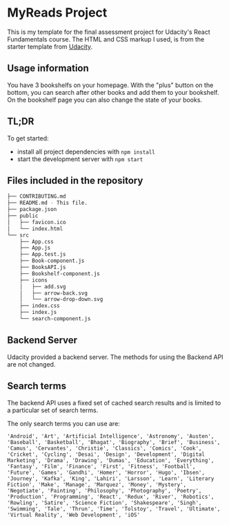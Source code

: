 # MyReads Project

This is my template for the final assessment project for Udacity's React Fundamentals course. The HTML and CSS markup I used, is from the starter template from [Udacity](https://github.com/udacity/reactnd-project-myreads-starter).

## Usage information
You have 3 bookshelfs on your homepage. With the "plus" button on the bottom, you can search after other books and add them to your bookshelf. On the bookshelf page you can also change the state of your books.

## TL;DR

To get started:

* install all project dependencies with `npm install`
* start the development server with `npm start`

## Files included in the repository
```bash
├── CONTRIBUTING.md
├── README.md - This file.
├── package.json
├── public
│   ├── favicon.ico
│   └── index.html
└── src
    ├── App.css
    ├── App.js
    ├── App.test.js
    ├── Book-component.js
    ├── BooksAPI.js
    ├── Bookshelf-component.js
    ├── icons
    │   ├── add.svg
    │   ├── arrow-back.svg
    │   └── arrow-drop-down.svg
    ├── index.css
    ├── index.js
    └── search-component.js
```

## Backend Server

Udacity provided a backend server. The methods for using the Backend API are not changed.

## Search terms
The backend API uses a fixed set of cached search results and is limited to a particular set of search terms.

The only search terms you can use are:
```
'Android', 'Art', 'Artificial Intelligence', 'Astronomy', 'Austen', 'Baseball', 'Basketball', 'Bhagat', 'Biography', 'Brief', 'Business', 'Camus', 'Cervantes', 'Christie', 'Classics', 'Comics', 'Cook', 'Cricket', 'Cycling', 'Desai', 'Design', 'Development', 'Digital Marketing', 'Drama', 'Drawing', 'Dumas', 'Education', 'Everything', 'Fantasy', 'Film', 'Finance', 'First', 'Fitness', 'Football', 'Future', 'Games', 'Gandhi', 'Homer', 'Horror', 'Hugo', 'Ibsen', 'Journey', 'Kafka', 'King', 'Lahiri', 'Larsson', 'Learn', 'Literary Fiction', 'Make', 'Manage', 'Marquez', 'Money', 'Mystery', 'Negotiate', 'Painting', 'Philosophy', 'Photography', 'Poetry', 'Production', 'Programming', 'React', 'Redux', 'River', 'Robotics', 'Rowling', 'Satire', 'Science Fiction', 'Shakespeare', 'Singh', 'Swimming', 'Tale', 'Thrun', 'Time', 'Tolstoy', 'Travel', 'Ultimate', 'Virtual Reality', 'Web Development', 'iOS'
```
